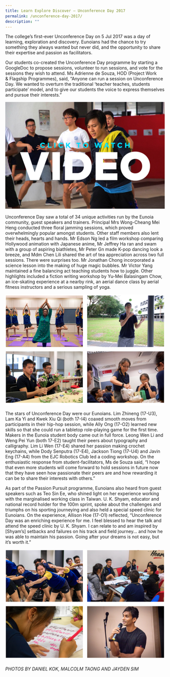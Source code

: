 ```yaml
---
title: Learn Explore Discover – Unconference Day 2017
permalink: /unconference-day-2017/
description: ""
---
```


The college’s first-ever Unconference Day on 5 Jul 2017 was a day of learning, exploration and discovery. Eunoians had the chance to try something they always wanted but never did, and the opportunity to share their expertise and passion as facilitators.

Our students co-created the Unconference Day programme by starting a GoogleDoc to propose sessions, volunteer to run sessions, and vote for the sessions they wish to attend. Ms Adrienne de Souza, HOD (Project Work & Flagship Programmes), said, “Anyone can run a session on Unconference Day. We wanted to overturn the traditional ‘teacher teaches, students participate’ model, and to give our students the voice to express themselves and pursue their interests.”

[![Unconference9](/images/Unconference9.jpeg)](https://vimeo.com/226277640)

Unconference Day saw a total of 34 unique activities run by the Eunoia community, guest speakers and trainers. Principal Mrs Wong-Cheang Mei Heng conducted three floral jamming sessions, which proved overwhelmingly popular amongst students. Other staff members also lent their heads, hearts and hands. Mr Edson Ng led a film workshop comparing Hollywood animation with Japanese anime, Mr Jeffrey Ha ran and swam with a group of aspiring biathletes, Mr Peter Gn made K-pop dancing look a breeze, and Mdm Chen Lili shared the art of tea appreciation across two full sessions. There were surprises too. Mr Jonathan Chong incorporated a science lesson into the making of huge magic bubbles. Mr Victor Yang maintained a fine balancing act teaching students how to juggle. Other highlights included a fiction writing workshop by Yu-Mei Balasingam Chow, an ice-skating experience at a nearby rink, an aerial dance class by aerial fitness instructors and a serious sampling of yoga.

![](/images/unconf-1.png)

The stars of Unconference Day were our Eunoians. Lim Zhineng (17-U3), Lam Ka Yi and Kwek Xiu Qi (both 17-I4) coaxed smooth moves from participants in their hip-hop session, while Ally Ong (17-O2) learned new skills so that she could run a tabletop role-playing game for the first time. Makers in the Eunoia student body came out in full force. Leong Wen Li and Weng Pei Yun (both 17-E2) taught their peers about typography and calligraphy. Lim Li Wen (17-E4) shared her passion making crochet keychains, while Dody Senputra (17-E4), Jackson Tiong (17-U4) and Javin Eng (17-A4) from the EJC Robotics Club led a coding workshop. On the enthusiastic response from student-facilitators, Ms de Souza said, “I hope that even more students will come forward to hold sessions in future now that they have seen how passionate their peers are and how rewarding it can be to share their interests with others.”

As part of the Passion Pursuit programme, Eunoians also heard from guest speakers such as Teo Sin Ee, who shined light on her experience working with the marginalised working class in Taiwan. U. K. Shyam, educator and national record holder for the 100m sprint, spoke about the challenges and triumphs on his sporting journeying and also held a special speed clinic for Eunoians. On the experience, Allison Hoe (17-O1) reflected, “Unconference Day was an enriching experience for me. I feel blessed to hear the talk and attend the speed clinic by U. K. Shyam. I can relate to and am inspired by \[Shyam’s\] setbacks and failures on his track and field journey... and how he was able to maintain his passion. Going after your dreams is not easy, but it’s worth it.”

![](/images/unconf-2.png)

###### PHOTOS BY DANIEL KOK, MALCOLM TAONG AND JAYDEN SIM